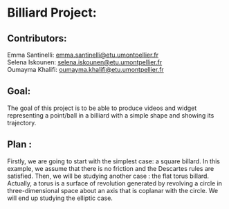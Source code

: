 

 # Billiard Project:

## Contributors:
 
 Emma Santinelli: emma.santinelli@etu.umontpellier.fr                                                                           
 Selena Iskounen: selena.iskounen@etu.umontpellier.fr                                                                           
 Oumayma Khalifi: oumayma.khalifi@etu.umontpellier.fr                                                                           

## Goal:


The goal of this project is to be able to produce videos and widget representing a point/ball in a billiard with a simple shape and showing its trajectory.


## Plan :

Firstly, we are going to start with the simplest case: a square billard.
In this example, we assume that there is no friction and the Descartes rules are satisfied.
Then, we will be studying another case : the flat torus billard.
Actually, a torus is a surface of revolution generated by revolving a circle in three-dimensional space about an axis that is coplanar with the circle. 
We will end up studying the elliptic case.







